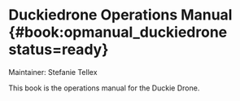 # Duckiedrone Operations Manual {#book:opmanual_duckiedrone status=ready}

Maintainer: Stefanie Tellex

This book is the operations manual for the Duckie Drone.
